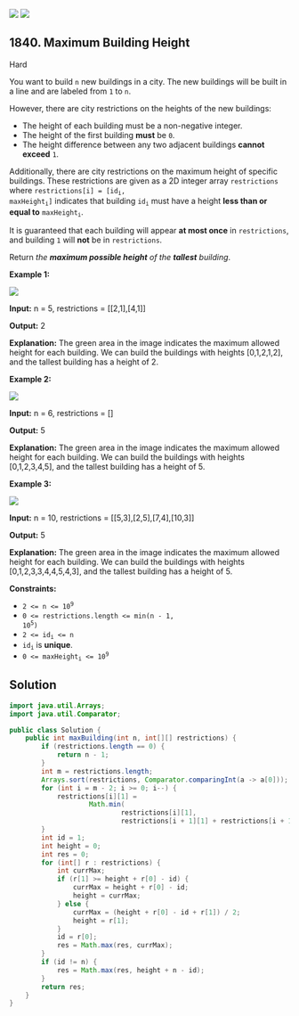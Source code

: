 [![](https://img.shields.io/github/stars/javadev/LeetCode-in-Java?label=Stars&style=flat-square)](https://github.com/javadev/LeetCode-in-Java)
[![](https://img.shields.io/github/forks/javadev/LeetCode-in-Java?label=Fork%20me%20on%20GitHub%20&style=flat-square)](https://github.com/javadev/LeetCode-in-Java/fork)

## 1840\. Maximum Building Height

Hard

You want to build `n` new buildings in a city. The new buildings will be built in a line and are labeled from `1` to `n`.

However, there are city restrictions on the heights of the new buildings:

*   The height of each building must be a non-negative integer.
*   The height of the first building **must** be `0`.
*   The height difference between any two adjacent buildings **cannot exceed** `1`.

Additionally, there are city restrictions on the maximum height of specific buildings. These restrictions are given as a 2D integer array `restrictions` where <code>restrictions[i] = [id<sub>i</sub>, maxHeight<sub>i</sub>]</code> indicates that building <code>id<sub>i</sub></code> must have a height **less than or equal to** <code>maxHeight<sub>i</sub></code>.

It is guaranteed that each building will appear **at most once** in `restrictions`, and building `1` will **not** be in `restrictions`.

Return _the **maximum possible height** of the **tallest** building_.

**Example 1:**

![](https://assets.leetcode.com/uploads/2021/04/08/ic236-q4-ex1-1.png)

**Input:** n = 5, restrictions = \[\[2,1],[4,1]]

**Output:** 2

**Explanation:** The green area in the image indicates the maximum allowed height for each building. We can build the buildings with heights [0,1,2,1,2], and the tallest building has a height of 2.

**Example 2:**

![](https://assets.leetcode.com/uploads/2021/04/08/ic236-q4-ex2.png)

**Input:** n = 6, restrictions = []

**Output:** 5

**Explanation:** The green area in the image indicates the maximum allowed height for each building. We can build the buildings with heights [0,1,2,3,4,5], and the tallest building has a height of 5.

**Example 3:**

![](https://assets.leetcode.com/uploads/2021/04/08/ic236-q4-ex3.png)

**Input:** n = 10, restrictions = \[\[5,3],[2,5],[7,4],[10,3]]

**Output:** 5

**Explanation:** The green area in the image indicates the maximum allowed height for each building. We can build the buildings with heights [0,1,2,3,3,4,4,5,4,3], and the tallest building has a height of 5.

**Constraints:**

*   <code>2 <= n <= 10<sup>9</sup></code>
*   <code>0 <= restrictions.length <= min(n - 1, 10<sup>5</sup>)</code>
*   <code>2 <= id<sub>i</sub> <= n</code>
*   <code>id<sub>i</sub></code> is **unique**.
*   <code>0 <= maxHeight<sub>i</sub> <= 10<sup>9</sup></code>

## Solution

```java
import java.util.Arrays;
import java.util.Comparator;

public class Solution {
    public int maxBuilding(int n, int[][] restrictions) {
        if (restrictions.length == 0) {
            return n - 1;
        }
        int m = restrictions.length;
        Arrays.sort(restrictions, Comparator.comparingInt(a -> a[0]));
        for (int i = m - 2; i >= 0; i--) {
            restrictions[i][1] =
                    Math.min(
                            restrictions[i][1],
                            restrictions[i + 1][1] + restrictions[i + 1][0] - restrictions[i][0]);
        }
        int id = 1;
        int height = 0;
        int res = 0;
        for (int[] r : restrictions) {
            int currMax;
            if (r[1] >= height + r[0] - id) {
                currMax = height + r[0] - id;
                height = currMax;
            } else {
                currMax = (height + r[0] - id + r[1]) / 2;
                height = r[1];
            }
            id = r[0];
            res = Math.max(res, currMax);
        }
        if (id != n) {
            res = Math.max(res, height + n - id);
        }
        return res;
    }
}
```